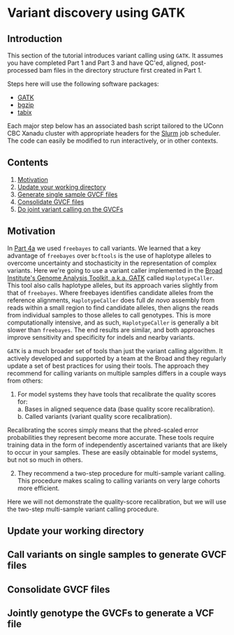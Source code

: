 # Variant discovery using GATK

## Introduction

This section of the tutorial introduces variant calling using `GATK`. It assumes you have completed Part 1 and Part 3 and have QC'ed, aligned, post-processed bam files in the directory structure first created in Part 1. 

Steps here will use the following software packages:

- [ GATK ](https://software.broadinstitute.org/gatk/)
- [ bgzip ](http://www.htslib.org/doc/bgzip.html)
- [ tabix ](http://www.htslib.org/doc/tabix.html)

Each major step below has an associated bash script tailored to the UConn CBC Xanadu cluster with appropriate headers for the [Slurm](https://slurm.schedmd.com/documentation.html) job scheduler. The code can easily be modified to run interactively, or in other contexts. 


## Contents
  
1.    [ Motivation ](#Motivation)
2.    [ Update your working directory ](#Update-your-working-directory)  
3.    [ Generate single sample GVCF files ]()
4.    [ Consolidate GVCF files]()
5.    [ Do joint variant calling on the GVCFs ]()

## Motivation

In [Part 4a](/Part4a_freebayes.md) we used `freebayes` to call variants. We learned that a key advantage of `freebayes` over `bcftools` is the use of haplotype alleles to overcome uncertainty and stochasticity in the representation of complex variants. Here we're going to use a variant caller implemented in the [Broad Institute's Genome Analysis Toolkit, a.k.a. GATK](https://software.broadinstitute.org/gatk/) called `HaplotypeCaller`. This tool also calls haplotype alleles, but its approach varies slightly from that of `freebayes`. Where freebayes identifies candidate alleles from the reference alignments, `HaplotypeCaller` does full _de novo_ assembly from reads within a small region to find candidate alleles, then aligns the reads from individual samples to those alleles to call genotypes. This is more computationally intensive, and as such, `HaplotypeCaller` is generally a bit slower than `freebayes`. The end results are similar, and both approaches improve sensitivity and specificity for indels and nearby variants. 

`GATK` is a much broader set of tools than just the variant calling algorithm. It actively developed and supported by a team at the Broad and they regularly update a set of best practices for using their tools. The approach they recommend for calling variants on multiple samples differs in a couple ways from others:

1. For model systems they have tools that recalibrate the quality scores for:  
    a. Bases in aligned sequence data (base quality score recalibration).  
    b. Called variants (variant quality score recalibration).  

 Recalibrating the scores simply means that the phred-scaled error probabilities they represent become more accurate. These tools require training data in the form of independently ascertained variants that are likely to occur in your samples. These are easily obtainable for model systems, but not so much in others. 

2. They recommend a two-step procedure for multi-sample variant calling. This procedure makes scaling to calling variants on very large cohorts more efficient. 

Here we will not demonstrate the quality-score recalibration, but we will use the two-step multi-sample variant calling procedure. 

## Update your working directory


## Call variants on single samples to generate GVCF files

## Consolidate GVCF files

## Jointly genotype the GVCFs to generate a VCF file

